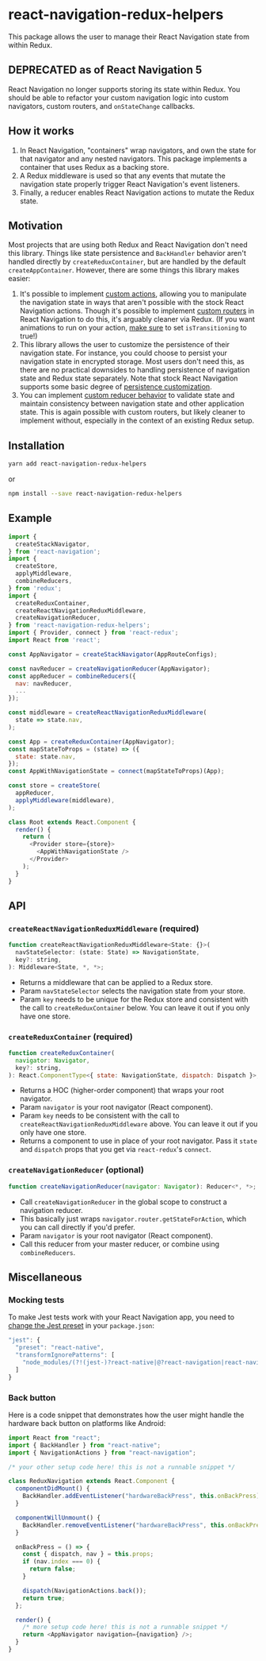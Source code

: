 # react-navigation-redux-helpers

This package allows the user to manage their React Navigation state from within Redux.

## DEPRECATED as of React Navigation 5

React Navigation no longer supports storing its state within Redux. You should be able to refactor your custom navigation logic into custom navigators, custom routers, and `onStateChange` callbacks.

## How it works

1. In React Navigation, "containers" wrap navigators, and own the state for that navigator and any nested navigators. This package implements a container that uses Redux as a backing store.
2. A Redux middleware is used so that any events that mutate the navigation state properly trigger React Navigation's event listeners.
3. Finally, a reducer enables React Navigation actions to mutate the Redux state.

## Motivation

Most projects that are using both Redux and React Navigation don't need this library. Things like state persistence and `BackHandler` behavior aren't handled directly by `createReduxContainer`, but are handled by the default `createAppContainer`. However, there are some things this library makes easier:

1. It's possible to implement [custom actions](https://github.com/Ashoat/squadcal/blob/4ce900481bbfd1681d568edc669b66b1ae9555f0/native/navigation/navigation-setup.js#L384-L395), allowing you to manipulate the navigation state in ways that aren't possible with the stock React Navigation actions. Though it's possible to implement [custom routers](https://reactnavigation.org/docs/en/custom-routers.html) in React Navigation to do this, it's arguably cleaner via Redux. (If you want animations to run on your action, [make sure](https://github.com/Ashoat/squadcal/blob/4ce900481bbfd1681d568edc669b66b1ae9555f0/native/navigation/navigation-setup.js#L633) to set `isTransitioning` to true!)
2. This library allows the user to customize the persistence of their navigation state. For instance, you could choose to persist your navigation state in encrypted storage. Most users don't need this, as there are no practical downsides to handling persistence of navigation state and Redux state separately. Note that stock React Navigation supports some basic degree of [persistence customization](https://reactnavigation.org/docs/en/state-persistence.html).
3. You can implement [custom reducer behavior](https://github.com/Ashoat/squadcal/blob/4ce900481bbfd1681d568edc669b66b1ae9555f0/native/navigation/navigation-setup.js#L341-L352) to validate state and maintain consistency between navigation state and other application state. This is again possible with custom routers, but likely cleaner to implement without, especially in the context of an existing Redux setup.

## Installation

  ```bash
  yarn add react-navigation-redux-helpers
  ```

  or

  ```bash
  npm install --save react-navigation-redux-helpers
  ```

## Example

```js
import {
  createStackNavigator,
} from 'react-navigation';
import {
  createStore,
  applyMiddleware,
  combineReducers,
} from 'redux';
import {
  createReduxContainer,
  createReactNavigationReduxMiddleware,
  createNavigationReducer,
} from 'react-navigation-redux-helpers';
import { Provider, connect } from 'react-redux';
import React from 'react';

const AppNavigator = createStackNavigator(AppRouteConfigs);

const navReducer = createNavigationReducer(AppNavigator);
const appReducer = combineReducers({
  nav: navReducer,
  ...
});

const middleware = createReactNavigationReduxMiddleware(
  state => state.nav,
);

const App = createReduxContainer(AppNavigator);
const mapStateToProps = (state) => ({
  state: state.nav,
});
const AppWithNavigationState = connect(mapStateToProps)(App);

const store = createStore(
  appReducer,
  applyMiddleware(middleware),
);

class Root extends React.Component {
  render() {
    return (
      <Provider store={store}>
        <AppWithNavigationState />
      </Provider>
    );
  }
}
```

## API

### `createReactNavigationReduxMiddleware` (required)

```js
function createReactNavigationReduxMiddleware<State: {}>(
  navStateSelector: (state: State) => NavigationState,
  key?: string,
): Middleware<State, *, *>;
```

* Returns a middleware that can be applied to a Redux store.
* Param `navStateSelector` selects the navigation state from your store.
* Param `key` needs to be unique for the Redux store and consistent with the call to `createReduxContainer` below. You can leave it out if you only have one store.

### `createReduxContainer` (required)

```js
function createReduxContainer(
  navigator: Navigator,
  key?: string,
): React.ComponentType<{ state: NavigationState, dispatch: Dispatch }>;
```

* Returns a HOC (higher-order component) that wraps your root navigator.
* Param `navigator` is your root navigator (React component).
* Param `key` needs to be consistent with the call to `createReactNavigationReduxMiddleware` above. You can leave it out if you only have one store.
* Returns a component to use in place of your root navigator. Pass it `state` and `dispatch` props that you get via `react-redux`'s `connect`.

### `createNavigationReducer` (optional)

```js
function createNavigationReducer(navigator: Navigator): Reducer<*, *>;
```

* Call `createNavigationReducer` in the global scope to construct a navigation reducer.
* This basically just wraps `navigator.router.getStateForAction`, which you can call directly if you'd prefer.
* Param `navigator` is your root navigator (React component).
* Call this reducer from your master reducer, or combine using `combineReducers`.

## Miscellaneous

### Mocking tests

To make Jest tests work with your React Navigation app, you need to [change the Jest preset](https://jestjs.io/docs/en/tutorial-react-native) in your `package.json`:

```js
"jest": {
  "preset": "react-native",
  "transformIgnorePatterns": [
    "node_modules/(?!(jest-)?react-native|@?react-navigation|react-navigation-redux-helpers)"
  ]
}
```

### Back button

Here is a code snippet that demonstrates how the user might handle the hardware back button on platforms like Android:

```js
import React from "react";
import { BackHandler } from "react-native";
import { NavigationActions } from "react-navigation";

/* your other setup code here! this is not a runnable snippet */

class ReduxNavigation extends React.Component {
  componentDidMount() {
    BackHandler.addEventListener("hardwareBackPress", this.onBackPress);
  }

  componentWillUnmount() {
    BackHandler.removeEventListener("hardwareBackPress", this.onBackPress);
  }

  onBackPress = () => {
    const { dispatch, nav } = this.props;
    if (nav.index === 0) {
      return false;
    }

    dispatch(NavigationActions.back());
    return true;
  };

  render() {
    /* more setup code here! this is not a runnable snippet */
    return <AppNavigator navigation={navigation} />;
  }
}
```
